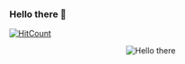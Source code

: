 ### Hello there 👋
[![HitCount](http://hits.dwyl.com/s0ull3ss/s0ull3ss.svg)](http://hits.dwyl.com/s0ull3ss/s0ull3ss)
<p align="center">
  <img src="https://media.giphy.com/media/Nx0rz3jtxtEre/giphy.gif" alt="Hello there"/>
</p>
